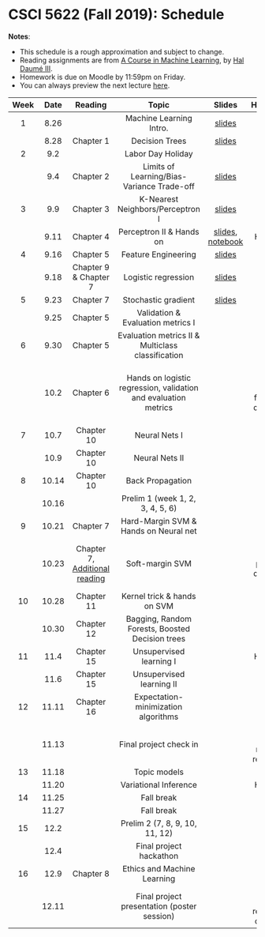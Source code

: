 # CSCI 5622 (Fall 2019): Schedule

**Notes**:

- This schedule is a rough approximation and subject to change.
- Reading assignments are from [A Course in Machine Learning](http://ciml.info/), by [Hal Daumé III](http://hal3.name/).
- Homework is due on Moodle by 11:59pm on Friday.
- You can always preview the next lecture [here](https://chenhaot.com/tmp/lecture_preview.pdf).


| Week   | Date         | Reading      |                   Topic               	   | Slides      | Homework   | 
|:------:|:------------:| :-----------:| :----------------------------------------:|:-----------:|:----------:|
| 1 | 8.26 |  | Machine Learning Intro.  |  [slides](../slides/lec1.pdf) | |
| | 8.28 | Chapter 1 | Decision Trees | [slides](../slides/lec2.pdf) | |
| 2 | 9.2 | | Labor Day Holiday | | |
| | 9.4 | Chapter 2 | Limits of Learning/Bias-Variance Trade-off |[slides](../slides/lec3.pdf) | |
| 3 | 9.9 |  Chapter 3 | K-Nearest Neighbors/Perceptron I |  [slides](../slides/lec4.pdf)  | |
|  | 9.11 | Chapter 4 | Perceptron II & Hands on | [slides](../slides/lec5.pdf), [notebook](../in-class-notebooks/Hands_On_KNN_Perceptron.ipynb) | HW1 due |
| 4 | 9.16 | Chapter 5 | Feature Engineering |  [slides](../slides/lec6.pdf)| |
|  | 9.18 | Chapter 9 & Chapter 7 | Logistic regression| [slides](../slides/lec7.pdf) | |
| 5 | 9.23 | Chapter 7 | Stochastic gradient  | [slides](../slides/lec8.pdf) |
|  | 9.25 | Chapter 5 | Validation & Evaluation metrics I | | |
| 6 | 9.30 |Chapter 5 | Evaluation metrics II & Multiclass classification | | |
|  | 10.2 |Chapter 6 | Hands on logistic regression, validation and evaluation metrics | | Final project team formation due, HW2 Due |
| 7 | 10.7 | Chapter 10 |  Neural Nets I  |  | |
|  | 10.9 | Chapter 10 | Neural Nets II| | || 
| 8 | 10.14 |Chapter 10  | Back Propagation  | | |
|  | 10.16 | | Prelim 1 (week 1, 2, 3, 4, 5, 6) | | |
| 9 | 10.21 |Chapter 7 | Hard-Margin SVM & Hands on Neural net || |
|  | 10.23 | Chapter 7, [Additional reading](https://cs.stanford.edu/people/davidknowles/lagrangian_duality.pdf)  | Soft-margin SVM |  | Final project proposal due, HW3 Due |
| 10 | 10.28 | Chapter 11 | Kernel trick & hands on SVM |  | |
|  | 10.30 | Chapter 12 | Bagging, Random Forests, Boosted Decision trees   |  | |
|  11 | 11.4 |Chapter 15 | Unsupervised learning I|  | HW4 Due |
| | 11.6 | Chapter 15 | Unsupervised learning II | | |
|  12 | 11.11 | Chapter 16  |  Expectation-minimization algorithms  |   | |
| | 11.13 |  |  Final project check in   |  | Final project midpoint report due|
|  13 | 11.18 | | Topic models| |  |
| | 11.20 | |  Variational Inference | | HW5 due |
|  14 | 11.25 | | Fall break | | |
| | 11.27 | | Fall break | | |
|  15 | 12.2 | |   Prelim 2 (7, 8, 9, 10, 11, 12) | | |
| | 12.4 | | Final project hackathon  | | |
|  16 | 12.9 | Chapter 8 | Ethics and Machine Learning | | |
| | 12.11 |  | Final project presentation (poster session) | | Final project report due on Friday|
